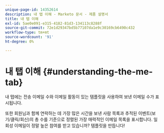 ```yaml
---
unique-page-id: 14352614
description: 내 탭 이해 - Marketo 문서 - 제품 설명서
title: 내 탭 이해
exl-id: 5ae0e091-e315-4182-81d3-134113c8288f
source-git-commit: 72e1d29347bd5b77107da1e9c30169cb6490c432
workflow-type: tm+mt
source-wordcount: '91'
ht-degree: 0%

---
```


# 내 탭 이해 {#understanding-the-me-tab}

내 탭에는 전송 이메일 수와 이메일 활동이 있는 템플릿을 사용하여 보낸 이메일 수가 표시됩니다.

또한 회원님과 함께 연락하는 데 가장 많은 시간을 보낸 사람 목록과 추적된 이벤트(보기/클릭/회신)의 총 수를 기준으로 정렬된 가장 매력적인 이메일 목록을 표시합니다. 일회성 이메일이 정말 높은 참여를 받고 있습니까? 템플릿을 만듭니다!
